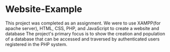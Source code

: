 # Website-Example
This project was completed as an assignment. We were to use XAMPP(for apache server), HTML, CSS, PHP, and JavaScript to create a website and database
The project's primary focus is to show the creation and population of a database that can be accessed and traversed by authenticated users registered in the PHP 
system.
